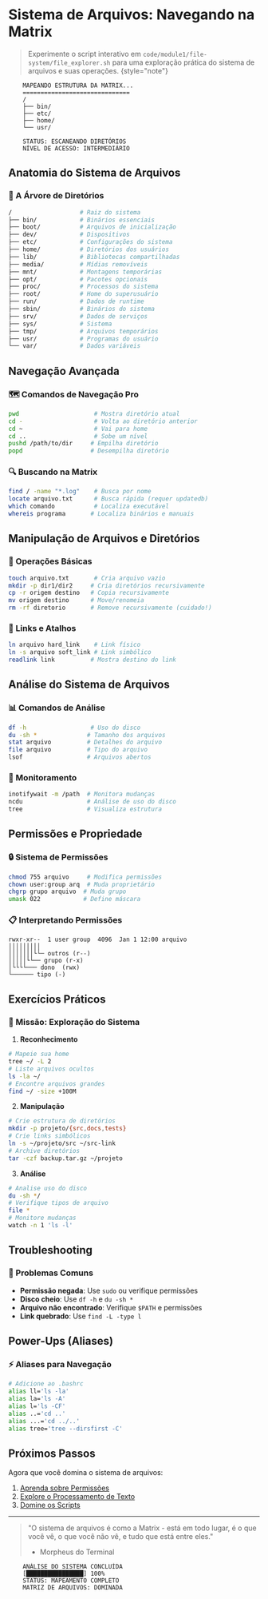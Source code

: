 # Sistema de Arquivos: Navegando na Matrix 

> Experimente o script interativo em `code/module1/file-system/file_explorer.sh` para uma exploração prática do sistema de arquivos e suas operações.
> {style="note"}

```ascii
    MAPEANDO ESTRUTURA DA MATRIX...
    ==============================
    /
    ├── bin/
    ├── etc/
    ├── home/
    └── usr/
    
    STATUS: ESCANEANDO DIRETÓRIOS
    NÍVEL DE ACESSO: INTERMEDIÁRIO
```

## Anatomia do Sistema de Arquivos

### 🌲 A Árvore de Diretórios

```bash
/                   # Raiz do sistema
├── bin/            # Binários essenciais
├── boot/           # Arquivos de inicialização
├── dev/            # Dispositivos
├── etc/            # Configurações do sistema
├── home/           # Diretórios dos usuários
├── lib/            # Bibliotecas compartilhadas
├── media/          # Mídias removíveis
├── mnt/            # Montagens temporárias
├── opt/            # Pacotes opcionais
├── proc/           # Processos do sistema
├── root/           # Home do superusuário
├── run/            # Dados de runtime
├── sbin/           # Binários do sistema
├── srv/            # Dados de serviços
├── sys/            # Sistema
├── tmp/            # Arquivos temporários
├── usr/            # Programas do usuário
└── var/            # Dados variáveis
```

## Navegação Avançada

### 🗺️ Comandos de Navegação Pro
```bash
pwd                     # Mostra diretório atual
cd -                    # Volta ao diretório anterior
cd ~                    # Vai para home
cd ..                   # Sobe um nível
pushd /path/to/dir     # Empilha diretório
popd                   # Desempilha diretório
```

### 🔍 Buscando na Matrix
```bash
find / -name "*.log"    # Busca por nome
locate arquivo.txt      # Busca rápida (requer updatedb)
which comando           # Localiza executável
whereis programa       # Localiza binários e manuais
```

## Manipulação de Arquivos e Diretórios

### 📂 Operações Básicas
```bash
touch arquivo.txt       # Cria arquivo vazio
mkdir -p dir1/dir2     # Cria diretórios recursivamente
cp -r origem destino   # Copia recursivamente
mv origem destino      # Move/renomeia
rm -rf diretorio       # Remove recursivamente (cuidado!)
```

### 🔗 Links e Atalhos
```bash
ln arquivo hard_link    # Link físico
ln -s arquivo soft_link # Link simbólico
readlink link          # Mostra destino do link
```

## Análise do Sistema de Arquivos

### 📊 Comandos de Análise
```bash
df -h                  # Uso do disco
du -sh *              # Tamanho dos arquivos
stat arquivo          # Detalhes do arquivo
file arquivo          # Tipo do arquivo
lsof                  # Arquivos abertos
```

### 🔬 Monitoramento
```bash
inotifywait -m /path  # Monitora mudanças
ncdu                  # Análise de uso do disco
tree                  # Visualiza estrutura
```

## Permissões e Propriedade

### 🔒 Sistema de Permissões
```bash
chmod 755 arquivo     # Modifica permissões
chown user:group arq  # Muda proprietário
chgrp grupo arquivo  # Muda grupo
umask 022            # Define máscara
```

### 📋 Interpretando Permissões
```
rwxr-xr--  1 user group  4096  Jan 1 12:00 arquivo
│││││││││
│││││││└└─ outros (r--)
│││││└└── grupo (r-x)
│└└└└─── dono  (rwx)
└────── tipo (-)
```

## Exercícios Práticos

### 🎯 Missão: Exploração do Sistema

1. **Reconhecimento**
```bash
# Mapeie sua home
tree ~/ -L 2
# Liste arquivos ocultos
ls -la ~/
# Encontre arquivos grandes
find ~/ -size +100M
```

2. **Manipulação**
```bash
# Crie estrutura de diretórios
mkdir -p projeto/{src,docs,tests}
# Crie links simbólicos
ln -s ~/projeto/src ~/src-link
# Archive diretórios
tar -czf backup.tar.gz ~/projeto
```

3. **Análise**
```bash
# Analise uso do disco
du -sh */
# Verifique tipos de arquivo
file *
# Monitore mudanças
watch -n 1 'ls -l'
```

## Troubleshooting

### 🔧 Problemas Comuns
- **Permissão negada**: Use `sudo` ou verifique permissões
- **Disco cheio**: Use `df -h` e `du -sh *`
- **Arquivo não encontrado**: Verifique `$PATH` e permissões
- **Link quebrado**: Use `find -L -type l`

## Power-Ups (Aliases)

### ⚡ Aliases para Navegação
```bash
# Adicione ao .bashrc
alias ll='ls -la'
alias la='ls -A'
alias l='ls -CF'
alias ..='cd ..'
alias ...='cd ../..'
alias tree='tree --dirsfirst -C'
```

## Próximos Passos

Agora que você domina o sistema de arquivos:
1. [Aprenda sobre Permissões](permissions.md)
2. [Explore o Processamento de Texto](text-processing.md)
3. [Domine os Scripts](scripting.md)

---

> "O sistema de arquivos é como a Matrix - está em todo lugar, é o que você vê, o que você não vê, e tudo que está entre eles."
> - Morpheus do Terminal

```ascii
    ANÁLISE DO SISTEMA CONCLUÍDA
    [████████████████] 100%
    STATUS: MAPEAMENTO COMPLETO
    MATRIZ DE ARQUIVOS: DOMINADA
```